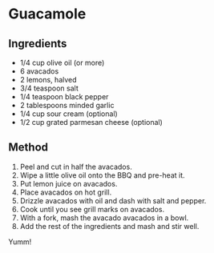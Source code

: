 # Guacamole

## Ingredients

* 1/4 cup olive oil (or more)
* 6 avacados
* 2 lemons, halved
* 3/4 teaspoon salt
* 1/4 teaspoon black pepper
* 2 tablespoons minded garlic
* 1/4 cup sour cream (optional)
* 1/2 cup grated parmesan cheese (optional)

## Method

1. Peel and cut in half the avacados.
1. Wipe a little olive oil onto the BBQ and pre-heat it.
1. Put lemon juice on avacados.
1. Place avacados on hot grill.
1. Drizzle avacados with oil and dash with salt and pepper.
1. Cook until you see grill marks on avacados.
1. With a fork, mash the avacado avacados in a bowl.
1. Add the rest of the ingredients and mash and stir well.

Yumm!
